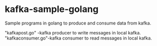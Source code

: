 # kafka-sample-golang

Sample programs in golang to produce and consume data from kafka.

"kafkapost.go" -kafka producer to write messages in local kafka.
"kafkaconsumer.go"-kafka consumer to read messages in local kafka.



